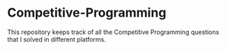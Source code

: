 # Competitive-Programming
This repository keeps track of all the Competitive Programming questions that I solved in different platforms.
